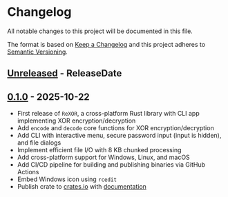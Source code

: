 # Changelog

All notable changes to this project will be documented in this file.

The format is based on [Keep a Changelog](http://keepachangelog.com)
and this project adheres to [Semantic Versioning](http://semver.org).

## [Unreleased] - ReleaseDate

## [0.1.0] - 2025-10-22
- First release of `ReXOR`, a cross-platform Rust library with CLI app implementing XOR encryption/decryption
- Add `encode` and `decode` core functions for XOR encryption/decryption
- Add CLI with interactive menu, secure password input (input is hidden), and file dialogs
- Implement efficient file I/O with 8 KB chunked processing
- Add cross-platform support for Windows, Linux, and macOS
- Add CI/CD pipeline for building and publishing binaries via GitHub Actions
- Embed Windows icon using `rcedit`
- Publish crate to [crates.io](https://crates.io/crates/rexor) with [documentation](https://docs.rs/rexor)

[Unreleased]: https://github.com/ree-verse/ReXOR/compare/v0.1.0...HEAD
[0.1.0]: https://github.com/ree-verse/ReXOR/releases/tag/v0.1.0
